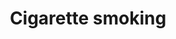 ---
title: Cigarette smoking
longTitle: 'Cigarette smoking'
tags:
- gccommon
usedFor:
- "[[Smoking]]"
---